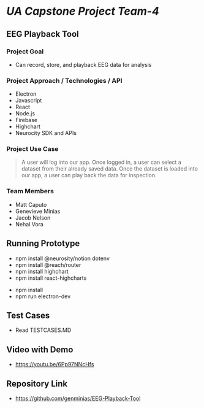 # *UA Capstone Project Team-4*

## **EEG Playback Tool**

### **Project Goal**
- Can record, store, and playback EEG data for analysis
<!-- - Can share EEG data with other users / publicly -->
<!-- - Includes an analysis/metrics tool (TBD) -->

### **Project Approach / Technologies / API**
 - Electron
 - Javascript 
 - React
 - Node.js
 - Firebase
 - Highchart
 - Neurocity SDK and APIs
 <!-- - EEG Javascript Library (TBD) -->

### **Project Use Case**
> A user will log into our app. Once logged in, a user can select a dataset from their already saved data. Once the dataset is loaded into our app, a user can play back the data for inspection. <!-- A user can also choose to look at a list of all of their saved data sets and share certain ones with other users or make them publicly available. A user can also use an analysis tool to assist them in evaluating metrics. -->

### **Team Members** 
 - Matt Caputo 
 - Genevieve Minias 
 - Jacob Nelson 
 - Nehal Vora 

## Running Prototype
- npm install @neurosity/notion dotenv
- npm install @reach/router
- npm install highchart
- npm install react-highcharts
<!-- - npm install react-native-wheel-scroll-picker --save
- npm i electron-is-dev
- npm i -D concurrently electron electron-builder wait-on cross-env -->
- npm install 
- npm run electron-dev

## Test Cases 
- Read TESTCASES.MD

## Video with Demo
-  https://youtu.be/6Pp97NNcHfs
## Repository Link
-  https://github.com/genminias/EEG-Playback-Tool

